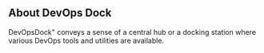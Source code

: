## About DevOps Dock

DevOpsDock" conveys a sense of a central hub or a docking station where various DevOps tools and utilities are available.
